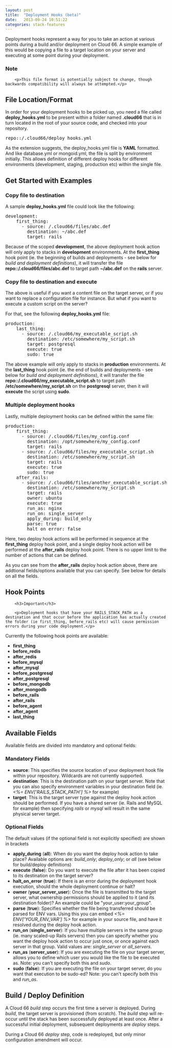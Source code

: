 ```yaml
---
layout: post
title:  "Deployment Hooks (beta)"
date:   2013-09-24 10:51:22
categories: stack-features
---
```


<p class="lead">Deployment hooks represent a way for you to take an action at various points during a build and/or deployment on Cloud 66. A simple example of this would be copying a file to a target location on your server and executing at some point during your deployment.</p>

<div class="notice">
		<h3>Note</h3>

		<p>This file format is potentially subject to change, though backwards compatibility will always be attempted.</p>
</div>

## File Location/Format

In order for your deployment hooks to be picked up, you need a file called **deploy_hooks.yml** to be present within a folder named **.cloud66** that is in turn located in the root of your source code, and checked into your repository.
<pre class="terminal">
repo::/.cloud66/deploy_hooks.yml
</pre>

As the extension suggests, the deploy_hooks.yml file is **YAML** formatted. And like database.yml or mongoid.yml, the file is split by environment initially. This allows definition of different deploy hooks for different environments (development, staging, production etc) within the single file.

## Get Started with Examples

### **Copy file to destination**

A sample **deploy_hooks.yml** file could look like the following:
<pre class="terminal">
development:
    first_thing:
      - source: /.cloud66/files/abc.def
        destination: ~/abc.def
        target: rails
</pre>

Because of the scoped **development**, the above deployment hook action will only apply to stacks in **development** environments. At the **first_thing** hook point (ie. the beginning of builds and deployments - see below for *build and deployment definitions*), it will transfer the file **repo::/.cloud66/files/abc.def** to target path **~/abc.def** on the **rails** server.

### **Copy file to destination and execute**

The above is useful if you want a content file on the target server, or if you want to replace a configuration file for instance. But what if you want to execute a custom script on the server?

For that, see the following **deploy_hooks.yml** file:
<pre class="terminal">
production:
    last_thing:
      - source: /.cloud66/my_executable_script.sh
        destination: /etc/somewhere/my_script.sh
        target: postgresql
        execute: true
        sudo: true
</pre>

The above example will only apply to stacks in **production** environments. At the **last_thing** hook point (ie. the end of builds and deployments - see below for *build and deployment definitions*), it will transfer the file **repo::/.cloud66/my_executable_script.sh** to target path **/etc/somewhere/my_script.sh** on the **postgresql** server, then it will **execute** the script using **sudo**.

### **Multiple deployment hooks**
Lastly, multiple deployment hooks can be defined within the same file:
<pre class="terminal">
production:
    first_thing:
      - source: /.cloud66/files/my_config.conf
        destination: /opt/somewhere/my_config.conf
        target: rails
      - source: /.cloud66/files/my_executable_script.sh
        destination: /etc/somewhere/my_script.sh
        target: rails
        execute: true
        sudo: true
    after_rails:
      - source: /.cloud66/files/another_executable_script.sh
        destination: /etc/somewhere/my_script.sh
        target: rails
        owner: ubuntu
        execute: true
        run_as: nginx
        run_on: single_server
        apply_during: build_only
        parse: true
        halt_on_error: false
</pre>

Here, two deploy hook actions will be performed in sequence at the **first_thing** deploy hook point, and a single deploy hook action will be performed at the **after_rails** deploy hook point.
There is no upper limit to the number of actions that can be defined.

As you can see from the **after_rails** deploy hook action above, there are addtional fields/options available that you can specify. See below for details on all the fields.

## Hook Points
<div class="notice">

        <h3>Important</h3>

        <p>Deployment hooks that have your RAILS_STACK_PATH as a destination and that occur before the application has actually created the folder (ie first_thing, before_rails etc) will cause permission errors during your code deployment.</p>
</div>

Currently the following hook points are available:
- **first_thing**
- **before_redis**
- **after_redis**
- **before_mysql**
- **after_mysql**
- **before_postgresql**
- **after_postgresql**
- **before_mongodb**
- **after_mongodb**
- **before_rails**
- **after_rails**
- **before_agent**
- **after_agent**
- **last_thing**

## Available Fields
Available fields are divided into mandatory and optional fields:

### Mandatory Fields
- **source**: This specifies the source location of your deployment hook file within your repository. Wildcards are not currently supported.
- **destination**: This is the destination path on your target server. Note that you can also specify environment variables in your destination field (ie. *<%= ENV\['RAILS_STACK_PATH'\] %>* for example)
- **target**: This is the target server type against the deploy hook action should be performed. If you have a shared server (ie. Rails and MySQL for example) then specifying *rails* or *mysql* will result in the same physical server target.

### Optional Fields

The default values (if the optional field is not explicitly specified) are shown in brackets

- **apply_during** (**all**): When do you want the deploy hook action to take place? Available options are: *build_only*; *deploy_only*; or *all* (see below for build/deploy definitions)
- **execute** (**false**): Do you want to execute the file after it has been copied to its destination on the target server?
- **halt_on_error** (**true**): If there is an error during the deployment hook execution, should the whole deployment continue or halt?
- **owner** (**your_server_user**): Once the file is transmitted to the target server, what ownership permissions should be applied to it (and its destination folder)? An example could be "your_user:your_group".
- **parse** (**true**): Specifies whether the file being transferred should be parsed for ENV vars. Using this you can embed *<%= ENV\['YOUR_ENV_VAR'\] %>* for example in your source file, and have it resolved during the deploy hook action.
- **run_on** (**single_server**): If you have multiple servers in the same group (ie. many scaled-up Rails servers) then you can specify whether you want the deploy hook action to occur just once, or once against each server in that group. Valid values are: *single_server* or *all_servers*.
- **run_as** (**server_user**): If you are executing the file on your target server, allows you to define which user you would like the file to be executed as. Note: you can't specify both this and *sudo*.
- **sudo** (**false**): If you are executing the file on your target server, do you want that execution to be sudo-ed? Note: you can't specify both this and *run_as*.

## Build / Deploy Definition

A Cloud 66 *build* step occurs the first time a server is deployed. During *build*, the target server is provisioned (from scratch). The *build* step will re-occur until the stack has been successfully deployed at least once.
After a successful initial deployment, subsequent deployments are *deploy* steps.

During a Cloud 66 *deploy* step, code is redeployed, but only minor configuration amendment will occur.



















